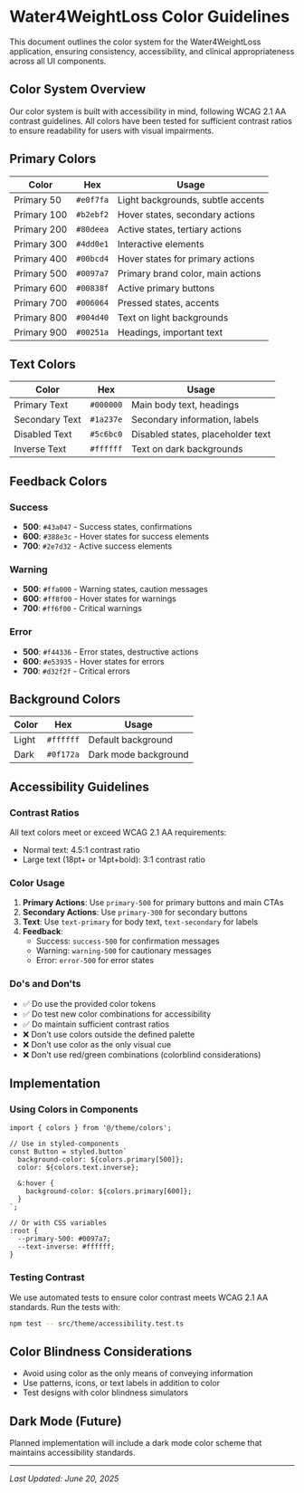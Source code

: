 # Water4WeightLoss Color Guidelines

This document outlines the color system for the Water4WeightLoss application, ensuring consistency, accessibility, and clinical appropriateness across all UI components.

## Color System Overview

Our color system is built with accessibility in mind, following WCAG 2.1 AA contrast guidelines. All colors have been tested for sufficient contrast ratios to ensure readability for users with visual impairments.

## Primary Colors

| Color | Hex | Usage |
|-------|-----|-------|
| Primary 50 | `#e0f7fa` | Light backgrounds, subtle accents |
| Primary 100 | `#b2ebf2` | Hover states, secondary actions |
| Primary 200 | `#80deea` | Active states, tertiary actions |
| Primary 300 | `#4dd0e1` | Interactive elements |
| Primary 400 | `#00bcd4` | Hover states for primary actions |
| Primary 500 | `#0097a7` | Primary brand color, main actions |
| Primary 600 | `#00838f` | Active primary buttons |
| Primary 700 | `#006064` | Pressed states, accents |
| Primary 800 | `#004d40` | Text on light backgrounds |
| Primary 900 | `#00251a` | Headings, important text |

## Text Colors

| Color | Hex | Usage |
|-------|-----|-------|
| Primary Text | `#000000` | Main body text, headings |
| Secondary Text | `#1a237e` | Secondary information, labels |
| Disabled Text | `#5c6bc0` | Disabled states, placeholder text |
| Inverse Text | `#ffffff` | Text on dark backgrounds |

## Feedback Colors

### Success
- **500**: `#43a047` - Success states, confirmations
- **600**: `#388e3c` - Hover states for success elements
- **700**: `#2e7d32` - Active success elements

### Warning
- **500**: `#ffa000` - Warning states, caution messages
- **600**: `#ff8f00` - Hover states for warnings
- **700**: `#ff6f00` - Critical warnings

### Error
- **500**: `#f44336` - Error states, destructive actions
- **600**: `#e53935` - Hover states for errors
- **700**: `#d32f2f` - Critical errors

## Background Colors

| Color | Hex | Usage |
|-------|-----|-------|
| Light | `#ffffff` | Default background |
| Dark | `#0f172a` | Dark mode background |

## Accessibility Guidelines

### Contrast Ratios
All text colors meet or exceed WCAG 2.1 AA requirements:
- Normal text: 4.5:1 contrast ratio
- Large text (18pt+ or 14pt+bold): 3:1 contrast ratio

### Color Usage
1. **Primary Actions**: Use `primary-500` for primary buttons and main CTAs
2. **Secondary Actions**: Use `primary-300` for secondary buttons
3. **Text**: Use `text-primary` for body text, `text-secondary` for labels
4. **Feedback**: 
   - Success: `success-500` for confirmation messages
   - Warning: `warning-500` for cautionary messages
   - Error: `error-500` for error states

### Do's and Don'ts
- ✅ Do use the provided color tokens
- ✅ Do test new color combinations for accessibility
- ✅ Do maintain sufficient contrast ratios
- ❌ Don't use colors outside the defined palette
- ❌ Don't use color as the only visual cue
- ❌ Don't use red/green combinations (colorblind considerations)

## Implementation

### Using Colors in Components
```tsx
import { colors } from '@/theme/colors';

// Use in styled-components
const Button = styled.button`
  background-color: ${colors.primary[500]};
  color: ${colors.text.inverse};
  
  &:hover {
    background-color: ${colors.primary[600]};
  }
`;

// Or with CSS variables
:root {
  --primary-500: #0097a7;
  --text-inverse: #ffffff;
}
```

### Testing Contrast
We use automated tests to ensure color contrast meets WCAG 2.1 AA standards. Run the tests with:

```bash
npm test -- src/theme/accessibility.test.ts
```

## Color Blindness Considerations
- Avoid using color as the only means of conveying information
- Use patterns, icons, or text labels in addition to color
- Test designs with color blindness simulators

## Dark Mode (Future)
Planned implementation will include a dark mode color scheme that maintains accessibility standards.

---

*Last Updated: June 20, 2025*
